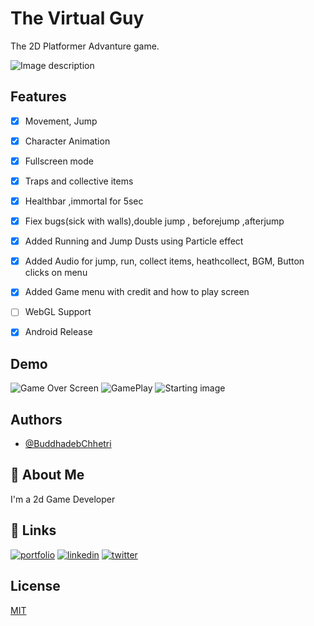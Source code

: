 # The Virtual Guy

The 2D Platformer Advanture game.


![Image description](https://dev-to-uploads.s3.amazonaws.com/uploads/articles/a4ej1924k8azvthg4i2e.png)


## Features

- [x] Movement, Jump 
- [x] Character Animation
- [x] Fullscreen mode
- [x] Traps and collective items
- [x] Healthbar ,immortal for 5sec
- [x] Fiex bugs(sick with walls),double jump , beforejump ,afterjump
- [x] Added Running and Jump Dusts using Particle effect
- [x] Added Audio for jump, run, collect items, heathcollect, BGM, Button clicks on menu
- [x] Added Game menu with credit and how to play screen
- [ ] WebGL Support 
- [x] Android Release


## Demo

![Game Over Screen](https://dev-to-uploads.s3.amazonaws.com/uploads/articles/5fs5pp7gtf4t2ktm3aqs.jpg)
![GamePlay](https://dev-to-uploads.s3.amazonaws.com/uploads/articles/wg0p8ukx3pqrhqxubyye.jpg)
![Starting image](https://dev-to-uploads.s3.amazonaws.com/uploads/articles/gngofq12ejqd1izxkcbc.jpg)
## Authors

- [@BuddhadebChhetri](https://github.com/Buddhad)


## 🚀 About Me
I'm a 2d Game Developer 


## 🔗 Links
[![portfolio](https://img.shields.io/badge/my_portfolio-000?style=for-the-badge&logo=ko-fi&logoColor=white)](http://buddhadebchhetri.bio.link/)
[![linkedin](https://img.shields.io/badge/linkedin-0A66C2?style=for-the-badge&logo=linkedin&logoColor=white)](https://www.linkedin.com/in/buddhadebchhetri/)
[![twitter](https://img.shields.io/badge/twitter-1DA1F2?style=for-the-badge&logo=twitter&logoColor=white)](https://twitter.com/Buddhadeb01)


## License

[MIT](https://choosealicense.com/licenses/mit/)

